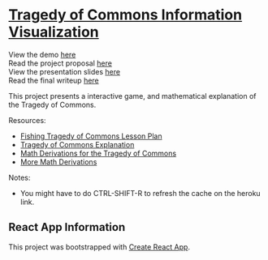 # [Tragedy of Commons Information Visualization](https://tragedyofcommons.herokuapp.com/)
View the demo [here](https://tragedyofcommons.herokuapp.com/)   
Read the project proposal [here](https://docs.google.com/document/d/1YxtOR8BFvYGKEqLdDyud6MQVsdCdtRZ8c1wgVlAyAC8/edit?usp=sharing)   
View the presentation slides [here](https://docs.google.com/presentation/d/1FelZxbr-8b5j0IKqVsynjpoFlkkPqBRzlaU6DEX-F0s/edit?usp=sharing)   
Read the final writeup [here](https://docs.google.com/document/d/1qMfs4NQM_BjuqZMWCI8zGxN30ulBsP3dD55cwmpw6BM/edit?usp=sharing)   

This project presents a interactive game, and mathematical explanation of the Tragedy of Commons.

Resources:
- [Fishing Tragedy of Commons Lesson Plan](https://earthwatch.org/Portals/0/Downloads/Education/Lesson-Plans/Go_Fish.pdf)
- [Tragedy of Commons Explanation](https://fs.blog/2011/08/the-tragedy-of-the-commons/)
- [Math Derivations for the Tragedy of Commons](https://eml.berkeley.edu/~kariv/110_strategic_II.pdf)
- [More Math Derivations](https://medium.com/engineer-quant/tragedy-of-the-commons-25b0348ba0b5)

Notes:
- You might have to do CTRL-SHIFT-R to refresh the cache on the heroku link.

## React App Information

This project was bootstrapped with [Create React App](https://github.com/facebook/create-react-app).
